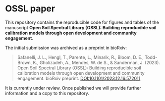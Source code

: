 OSSL paper
================

This repository contains the reproducible code for figures and tables of
the manuscript **Open Soil Spectral Library (OSSL): Building
reproducible soil calibration models through open development and
community engagement**.

The initial submission was archived as a preprint in bioRxiv:

> Safanelli, J. L., Hengl, T., Parente, L., Minarik, R., Bloom, D. E.,
> Todd-Brown, K., Gholizadeh, A., Mendes, W. de S., & Sanderman, J.
> (2023). Open Soil Spectral Library (OSSL): Building reproducible soil
> calibration models through open development and community engagement.
> bioRxiv preprint.
> [DOI:10.1101/2023.12.16.572011](https://doi.org/10.1101/2023.12.16.572011).

It is currently under review. Once published we will provide further
information and a copy to this repository.
